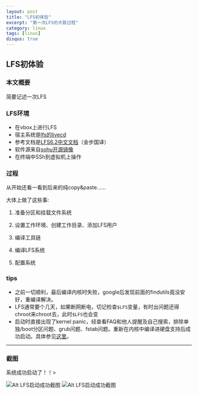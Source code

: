```yaml
---
layout: post
title: "LFS初体验"
excerpt: "第一次LFS的大致过程"
category: linux
tags: [linux]
disqus: true
---
```


## LFS初体验 ##

### 本文概要 ###

简要记述一次LFS

### LFS环境 ###

- 在vbox上进行LFS
- 宿主系统是[lfs的livecd](http://ftp.osuosl.org/pub/lfs-livecd/)
- 参考文档是[LFS6.2中文文档](http://lamp.linux.gov.cn/Linux/LFS-6.2/index.html )（金步国译）
- 软件源来自[sohu开源镜像](http://mirrors.sohu.com/)
- 在终端中SSh到虚拟机上操作

### 过程 ###

从开始还看一看到后来的纯copy&paste......

大体上做了这些事:

1. 准备分区和挂载文件系统

2. 设置工作环境、创建工作目录、添加LFS用户

3. 编译工具链

4. 编译LFS系统

5. 配置系统

### tips ###

- 之前一切顺利，最后编译内核时失败，google后发现前面的findutils竟没安好，重编译解决。
- LFS通常要个几天，如果断网断电，切记检查`$LFS`变量，有时出问题还得chroot来chroot去，此时`$LFS`也会变
- 启动时直接出现了kernel panic，经查看FAQ和他人提醒及自己搜索，排除单独/boot分区问题、grub问题、fstab问题。重新在内核中编译进硬盘支持后成功启动。具体参见[这里](http://www.linuxeden.com/html/newbie/20100220/70680.html)。

***

### 截图 ###

系统成功启动了！！>

![Alt LFS启动成功截图][1]
![Alt LFS启动成功截图][2]

[1]: /images/lfs-1.png
[2]: /images/lfs-2.png


